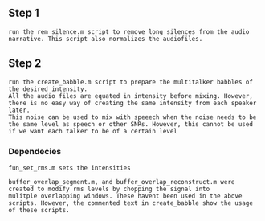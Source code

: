 
## **Step 1** 

    run the rem_silence.m script to remove long silences from the audio narrative. This script also normalizes the audiofiles. 

## **Step 2**
    
    run the create_babble.m script to prepare the multitalker babbles of the desired intensity. 
    All the audio files are equated in intensity before mixing. However, there is no easy way of creating the same intensity from each speaker later. 
    This noise can be used to mix with speeech when the noise needs to be the same level as speech or other SNRs. However, this cannot be used if we want each talker to be of a certain level

### Dependecies

    fun_set_rms.m sets the intensities

    buffer_overlap_segment.m, and buffer_overlap_reconstruct.m were created to modify rms levels by chopping the signal into
    mulitple overlapping windows. These havent been used in the above scripts. However, the commented text in create_babble show the usage of these scripts. 
    
    

